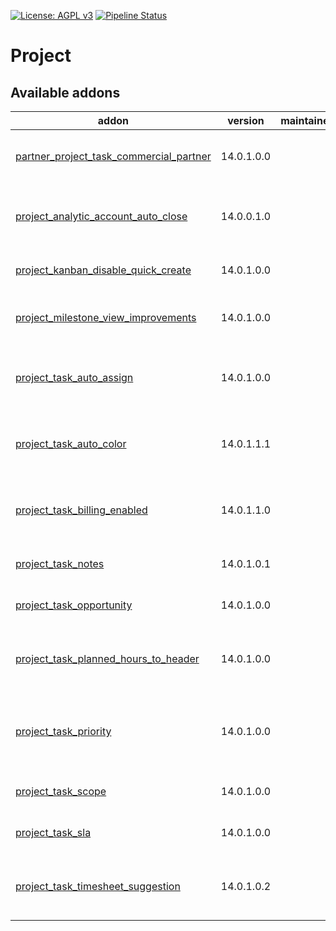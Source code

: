 [![License: AGPL v3](https://img.shields.io/badge/License-AGPL%20v3-blue.svg)](https://www.gnu.org/licenses/agpl-3.0)
[![Pipeline Status](https://gitlab.com/tawasta/odoo/project/badges/14.0-dev/pipeline.svg)](https://gitlab.com/tawasta/odoo/project/-/pipelines/)

Project
=======

[//]: # (addons)

Available addons
----------------
addon | version | maintainers | summary
--- | --- | --- | ---
[partner_project_task_commercial_partner](partner_project_task_commercial_partner/) | 14.0.1.0.0 |  | Add commercial partner to tasks
[project_analytic_account_auto_close](project_analytic_account_auto_close/) | 14.0.0.1.0 |  | Auto-close analytic account when closing project
[project_kanban_disable_quick_create](project_kanban_disable_quick_create/) | 14.0.1.0.0 |  | Disable quick create from task kanban
[project_milestone_view_improvements](project_milestone_view_improvements/) | 14.0.1.0.0 |  | Improved project milestone views
[project_task_auto_assign](project_task_auto_assign/) | 14.0.1.0.0 |  | Assign unassigned task when stage is changed
[project_task_auto_color](project_task_auto_color/) | 14.0.1.1.1 |  | Set task colors automatically, based on rules
[project_task_billing_enabled](project_task_billing_enabled/) | 14.0.1.1.0 |  | Billing enabled boolean field for project task
[project_task_notes](project_task_notes/) | 14.0.1.0.1 |  | Add Task Notes to project task
[project_task_opportunity](project_task_opportunity/) | 14.0.1.0.0 |  | Create an opportunity from a task
[project_task_planned_hours_to_header](project_task_planned_hours_to_header/) | 14.0.1.0.0 |  | Move planned hours to project task header
[project_task_priority](project_task_priority/) | 14.0.1.0.0 |  | Compute project task priorities based on scope and SLA
[project_task_scope](project_task_scope/) | 14.0.1.0.0 |  | Define scopes on project tasks
[project_task_sla](project_task_sla/) | 14.0.1.0.0 |  | Define SLA levels on project tasks
[project_task_timesheet_suggestion](project_task_timesheet_suggestion/) | 14.0.1.0.2 |  | Suggest a timesheet description based on the task

[//]: # (end addons)
